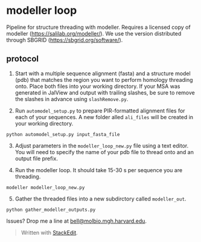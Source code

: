 # modeller loop

Pipeline for structure threading with modeller.  Requires a licensed copy of modeller (https://salilab.org/modeller/).  We use the version distributed through SBGRID (https://sbgrid.org/software/).

## protocol

 1. Start with a multiple sequence alignment (fasta) and a structure model (pdb) that matches the region you want to perform homology threading onto.  Place both files into your working directory.  If your MSA was generated in JalView and output with trailing slashes, be sure to remove the slashes in advance using `slashRemove.py`.

 2. Run `automodel_setup.py` to prepare PIR-formatted alignment files for each of your sequences.  A new folder alled `ali_files` will be created in your working directory.

`python automodel_setup.py input_fasta_file`

 3. Adjust parameters in the `modeller_loop_new.py` file using a text editor.  You will need to specify the name of your pdb file to thread onto and an output file prefix.
 
 4. Run the modeller loop.  It should take 15-30 s per sequence you are threading.

`modeller modeller_loop_new.py`

 5. Gather the threaded files into a new subdirctory called `modeller_out`.

`python gather_modeller_outputs.py`


Issues?  Drop me a line at bell@molbio.mgh.harvard.edu.

> Written with [StackEdit](https://stackedit.io/).
